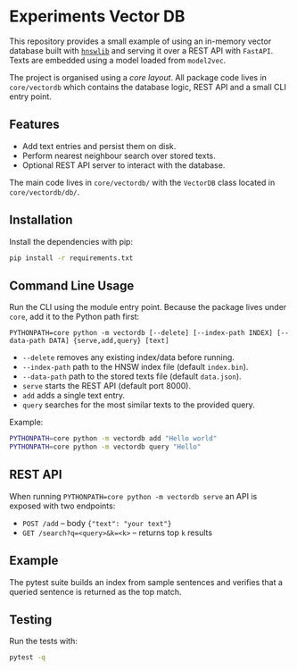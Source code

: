 # Experiments Vector DB

This repository provides a small example of using an in-memory vector
database built with [`hnswlib`](https://github.com/nmslib/hnswlib) and
serving it over a REST API with `FastAPI`.  Texts are embedded using a
model loaded from `model2vec`.

The project is organised using a *core layout*.  All package code lives
in `core/vectordb` which contains the database logic, REST API and a
small CLI entry point.

## Features

- Add text entries and persist them on disk.
- Perform nearest neighbour search over stored texts.
- Optional REST API server to interact with the database.

The main code lives in `core/vectordb/` with the `VectorDB` class located in
`core/vectordb/db/`.

## Installation

Install the dependencies with pip:

```bash
pip install -r requirements.txt
```

## Command Line Usage

Run the CLI using the module entry point.  Because the package lives
under `core`, add it to the Python path first:

```
PYTHONPATH=core python -m vectordb [--delete] [--index-path INDEX] [--data-path DATA] {serve,add,query} [text]
```

- `--delete` removes any existing index/data before running.
- `--index-path` path to the HNSW index file (default `index.bin`).
- `--data-path` path to the stored texts file (default `data.json`).
- `serve` starts the REST API (default port 8000).
- `add` adds a single text entry.
- `query` searches for the most similar texts to the provided query.

Example:

```bash
PYTHONPATH=core python -m vectordb add "Hello world"
PYTHONPATH=core python -m vectordb query "Hello"
```

## REST API

When running `PYTHONPATH=core python -m vectordb serve` an API is exposed with two endpoints:

- `POST /add` – body `{"text": "your text"}`
- `GET /search?q=<query>&k=<k>` – returns top `k` results

## Example

The pytest suite builds an index from sample sentences and verifies that a queried sentence is returned as the top match.

## Testing

Run the tests with:

```bash
pytest -q
```

